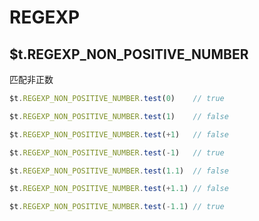# REGEXP

## $t.REGEXP_NON_POSITIVE_NUMBER

匹配非正数

```javascript
$t.REGEXP_NON_POSITIVE_NUMBER.test(0)    // true

$t.REGEXP_NON_POSITIVE_NUMBER.test(1)    // false

$t.REGEXP_NON_POSITIVE_NUMBER.test(+1)   // false

$t.REGEXP_NON_POSITIVE_NUMBER.test(-1)   // true

$t.REGEXP_NON_POSITIVE_NUMBER.test(1.1)  // false

$t.REGEXP_NON_POSITIVE_NUMBER.test(+1.1) // false

$t.REGEXP_NON_POSITIVE_NUMBER.test(-1.1) // true
```
